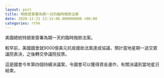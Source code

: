 ```yaml
---
layout: post
title: 特朗普簽署為期一日的臨時撥款法案
date: 2020-12-21 13:15:08.000000000 +08:00
categories: rthk
---
```


美國總統特朗普簽署為期一天的臨時撥款法案。

較早前，美國國會就9000億美元抗疫援助法案達成協議，預計當地星期一送交眾議院表決，之後轉交參議院投票。

這是國會今年第四個持續決議案，令國會可以獲得資金運作，有關決議到當地星日結束。
